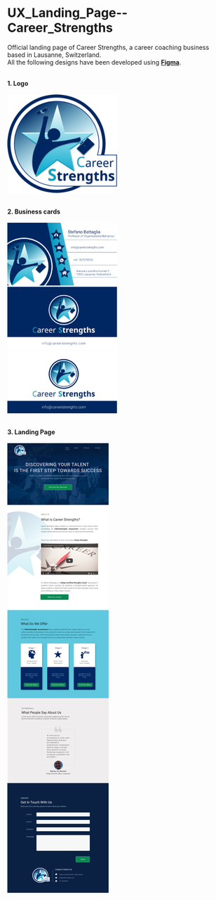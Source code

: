 # UX_Landing_Page--Career_Strengths
Official landing page of Career Strengths, a career coaching business based in Lausanne, Switzerland.
</br>
All the following designs have been developed using <b><a href="https://www.figma.com/">Figma</a></b>.
</br></br>

<b>1. Logo</b>
</br></br>
<img src="https://github.com/MatteoDM23/UX_Landing_Page--Career_Strengths/blob/master/logo.png?raw=true" width="250" height="auto">
</br></br>

<b>2. Business cards</b>
</br></br>
<img src="https://github.com/MatteoDM23/UX_Landing_Page--Career_Strengths/blob/master/Business_Card_Front.png?raw=true" width="250">
&nbsp;&nbsp;&nbsp;
<img src="https://github.com/MatteoDM23/UX_Landing_Page--Career_Strengths/blob/master/Business_Card_Back_dark.png?raw=true" width="250">
&nbsp;&nbsp;&nbsp;
<img src="https://github.com/MatteoDM23/UX_Landing_Page--Career_Strengths/blob/master/Business_Card_Back.png?raw=true" width="250">
</br></br>

<b>3. Landing Page</b>
</br></br>
![Landing Page](Career_Strengths_Landing_Page.png)
</br></br>
</br></br>
</br></br>
